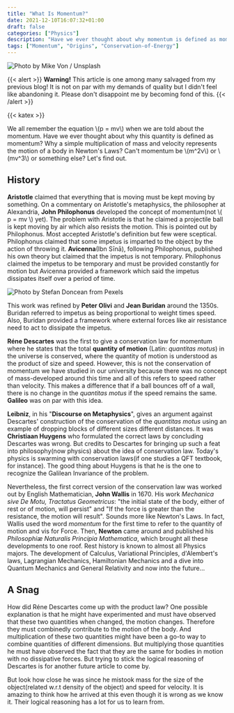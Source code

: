```yaml
---
title: "What Is Momentum?"
date: 2021-12-10T16:07:32+01:00
draft: false
categories: ["Physics"]
description: "Have we ever thought about why momentum is defined as momentum? Why a simple multiplication of mass and velocity represents the motion of ...."
tags: ["Momentum", "Origins", "Conservation-of-Energy"]
---
```


![Photo by Mike Von / Unsplash](img/photo-1540928910700-11bccf592598.jpeg "Photo by [Mike Von](https://unsplash.com/@thevoncomplex?utm_source=ghost&utm_medium=referral&utm_campaign=api-credit) / [Unsplash](https://unsplash.com/?utm_source=ghost&utm_medium=referral&utm_campaign=api-credit)")

{{< alert >}}
**Warning!** This article is one among many salvaged from my previous blog! It is not on par with my demands of quality but I didn't feel like abandoning it. Please don't disappoint me by becoming fond of this.
{{< /alert >}}

{{< katex >}}

We all remember the equation \\(p = mv\\) when we are told about the momentum. Have we ever thought about why this quantity is defined as momentum? Why a simple multiplication of mass and velocity represents the motion of a body in Newton's Laws? Can't momentum be \\(m^2v\\) or \\(mv^3\\) or something else? Let's find out.

## History
**Aristotle** claimed that everything that is moving must be kept moving by something. On a commentary on Aristotle's metaphysics, the philosopher at Alexandria, **John Philophonus** developed the concept of momentum(not \\( p = mv \\) yet). The problem with Aristotle is that he claimed a projectile ball is kept moving by air which also resists the motion. This is pointed out by Philophonus. Most accepted Aristotle's definition but few were sceptical. Philophonus claimed that some impetus is imparted to the object by the action of throwing it. **Avicenna**(Ibn Sīnā), following Philophonus, published his own theory but claimed that the impetus is not temporary. Philophonus claimed the impetus to be temporary and must be provided constantly for motion but Avicenna provided a framework which said the impetus dissipates itself over a period of time.

![Photo by [**Stefan Doncean**](https://www.pexels.com/@stefan-doncean-38714406?utm_content=attributionCopyText&utm_medium=referral&utm_source=pexels) from [**Pexels**](https://www.pexels.com/photo/young-man-throwing-ball-during-basketball-training-7215157/?utm_content=attributionCopyText&utm_medium=referral&utm_source=pexels)](img/pexels-stefan-doncean-7215157.jpeg "Photo by [**Stefan Doncean**](https://www.pexels.com/@stefan-doncean-38714406?utm_content=attributionCopyText&utm_medium=referral&utm_source=pexels) from [**Pexels**](https://www.pexels.com/photo/young-man-throwing-ball-during-basketball-training-7215157/?utm_content=attributionCopyText&utm_medium=referral&utm_source=pexels)")

This work was refined by **Peter Olivi** and **Jean Buridan** around the 1350s. Buridan referred to impetus as being proportional to weight times speed. Also, Buridan provided a framework where external forces like air resistance need to act to dissipate the impetus.

**Réne Descartes** was the first to give a conservation law for momentum where he states that the total **quantity of motion** (Latin: *quantitas motus*) in the universe is conserved, where the quantity of motion is understood as the product of size and speed. However, this is not the conservation of momentum we have studied in our university because there was no concept of mass-developed around this time and all of this refers to speed rather than velocity. This makes a difference that if a ball bounces off of a wall, there is no change in the *quantitas motus* if the speed remains the same. **Galileo** was on par with this idea.

**Leibniz**, in his "**Discourse on Metaphysics**", gives an argument against Descartes' construction of the conservation of the *quantitas motus* using an example of dropping blocks of different sizes different distances. It was **Christiaan Huygens** who formulated the correct laws by concluding Descartes was wrong. But credits to Descartes for bringing up such a feat into philosophy(now physics) about the idea of conservation law. Today's physics is swarming with conservation laws(if one studies a QFT textbook, for instance). The good thing about Huygens is that he is the one to recognize the Galilean Invariance of the problem.

Nevertheless, the first correct version of the conservation law was worked out by English Mathematician, **John Wallis** in 1670. His work *Mechanica sive De Motu, Tractatus Geometricus*: "the initial state of the body, either of rest or of motion, will persist" and "If the force is greater than the resistance, the motion will result". Sounds more like Newton's Laws. In fact, Wallis used the word *momentum* for the first time to refer to the quantity of motion and vis for Force. Then, **Newton** came around and published his *Philosophiæ Naturalis Principia Mathematica*, which brought all these developments to one roof. Rest history is known to almost all Physics majors. The development of Calculus, Variational Principles, d'Alembert's laws, Lagrangian Mechanics, Hamiltonian Mechanics and a dive into Quantum Mechanics and General Relativity and now into the future...

## A Snag
How did Réne Descartes come up with the product law? One possible explanation is that he might have experimented and must have observed that these two quantities when changed, the motion changes. Therefore they must combinedly contribute to the motion of the body. And multiplication of these two quantities might have been a go-to way to combine quantities of different dimensions. But multiplying those quantities he must have observed the fact that they are the same for bodies in motion with no dissipative forces. But trying to stick the logical reasoning of Descartes is for another future article to come by.

But look how close he was since he mistook mass for the size of the object(related w.r.t density of the object) and speed for velocity. It is amazing to think how he arrived at this even though it is wrong as we know it. Their logical reasoning has a lot for us to learn from.